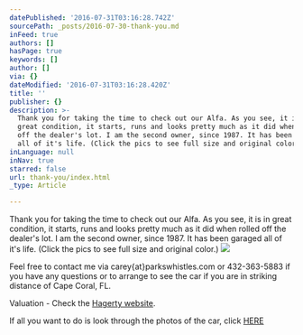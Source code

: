 ```yaml
---
datePublished: '2016-07-31T03:16:28.742Z'
sourcePath: _posts/2016-07-30-thank-you.md
inFeed: true
authors: []
hasPage: true
keywords: []
author: []
via: {}
dateModified: '2016-07-31T03:16:28.420Z'
title: ''
publisher: {}
description: >-
  Thank you for taking the time to check out our Alfa. As you see, it is in
  great condition, it starts, runs and looks pretty much as it did when rolled
  off the dealer's lot. I am the second owner, since 1987. It has been garaged
  all of it's life. (Click the pics to see full size and original color.)
inLanguage: null
inNav: true
starred: false
url: thank-you/index.html
_type: Article

---
```

Thank you for taking the time to check out our Alfa. As you see, it is in great condition, it starts, runs and looks pretty much as it did when rolled off the dealer's lot. I am the second owner, since 1987\. It has been garaged all of it's life. (Click the pics to see full size and original color.)
![](https://the-grid-user-content.s3-us-west-2.amazonaws.com/77bce7d5-f1f3-4ff9-a47c-ab762cd8749b.jpg)

Feel free to contact me via carey{at}parkswhistles.com or 432-363-5883 if you have any questions or to arrange to see the car if you are in striking distance of Cape Coral, FL.

Valuation - Check the [Hagerty website][0].

If all you want to do is look through the photos of the car, click [HERE][1]

[0]: https://www.hagerty.com/apps/valuationtools/1981-Alfa_Romeo-Spider-Veloce
[1]: https://goo.gl/photos/qZZif3NbKGyvfqq69